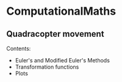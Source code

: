 # ComputationalMaths
## Quadracopter movement
Contents: 
  * Euler's and Modified Euler's Methods 
  * Transformation functions
  * Plots
